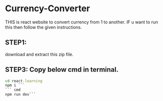 # Currency-Converter
THIS is react website to convert currency from 1 to another. 
IF u want to run this then follow the given instructions.  
## STEP1:
download and extract this zip file.    
## STEP3: Copy below cmd in terminal.  
``` cmd
cd react-learning
npm i ```
``` cmd
npm run dev```
  
